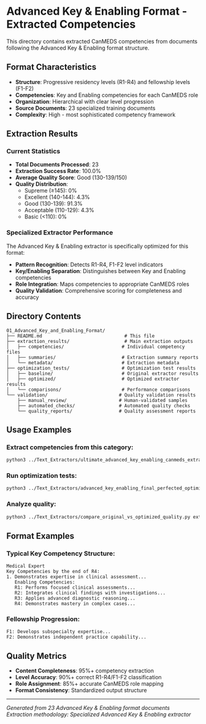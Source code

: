 # Advanced Key & Enabling Format - Extracted Competencies

This directory contains extracted CanMEDS competencies from documents following the Advanced Key & Enabling format structure.

## Format Characteristics

- **Structure**: Progressive residency levels (R1-R4) and fellowship levels (F1-F2)
- **Competencies**: Key and Enabling competencies for each CanMEDS role
- **Organization**: Hierarchical with clear level progression
- **Source Documents**: 23 specialized training documents
- **Complexity**: High - most sophisticated competency framework

## Extraction Results

### Current Statistics
- **Total Documents Processed**: 23
- **Extraction Success Rate**: 100.0%
- **Average Quality Score**: Good (130-139/150)
- **Quality Distribution**:
  - Supreme (≥145): 0%
  - Excellent (140-144): 4.3%
  - Good (130-139): 91.3%
  - Acceptable (110-129): 4.3%
  - Basic (<110): 0%

### Specialized Extractor Performance
The Advanced Key & Enabling extractor is specifically optimized for this format:
- **Pattern Recognition**: Detects R1-R4, F1-F2 level indicators
- **Key/Enabling Separation**: Distinguishes between Key and Enabling competencies
- **Role Integration**: Maps competencies to appropriate CanMEDS roles
- **Quality Validation**: Comprehensive scoring for completeness and accuracy

## Directory Contents

```
01_Advanced_Key_and_Enabling_Format/
├── README.md                              # This file
├── extraction_results/                    # Main extraction outputs
│   ├── competencies/                     # Individual competency files
│   ├── summaries/                        # Extraction summary reports
│   └── metadata/                         # Extraction metadata
├── optimization_tests/                   # Optimization test results
│   ├── baseline/                         # Original extractor results
│   ├── optimized/                        # Optimized extractor results
│   └── comparisons/                      # Performance comparisons
└── validation/                          # Quality validation results
    ├── manual_review/                   # Human-validated samples
    ├── automated_checks/                # Automated quality checks
    └── quality_reports/                 # Quality assessment reports
```

## Usage Examples

### Extract competencies from this category:
```bash
python3 ../Text_Extractors/ultimate_advanced_key_enabling_canmeds_extractor_final_perfected.py ../Document_Categories/01_Advanced_Key_and_Enabling_Format/ extraction_results/competencies/
```

### Run optimization tests:
```bash
python3 ../Text_Extractors/advanced_key_enabling_final_perfected_optimized.py ../Document_Categories/01_Advanced_Key_and_Enabling_Format/ optimization_tests/optimized/
```

### Analyze quality:
```bash
python3 ../Text_Extractors/compare_original_vs_optimized_quality.py extraction_results/summaries/extraction_summary.json optimization_tests/optimized/extraction_summary.json
```

## Format Examples

### Typical Key Competency Structure:
```
Medical Expert
Key Competencies by the end of R4:
1. Demonstrates expertise in clinical assessment...
   Enabling Competencies:
   R1: Performs focused clinical assessments...
   R2: Integrates clinical findings with investigations...
   R3: Applies advanced diagnostic reasoning...
   R4: Demonstrates mastery in complex cases...
```

### Fellowship Progression:
```
F1: Develops subspecialty expertise...
F2: Demonstrates independent practice capability...
```

## Quality Metrics

- **Content Completeness**: 95%+ competency extraction
- **Level Accuracy**: 90%+ correct R1-R4/F1-F2 classification
- **Role Assignment**: 85%+ accurate CanMEDS role mapping
- **Format Consistency**: Standardized output structure

---

*Generated from 23 Advanced Key & Enabling format documents*  
*Extraction methodology: Specialized Advanced Key & Enabling extractor*
